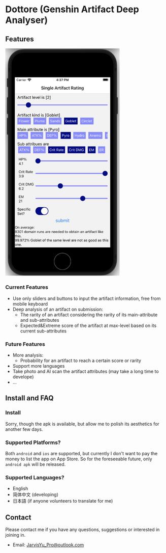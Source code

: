 # Dottore (Genshin Artifact Deep Analyser)

## Features

<img src="readme_media/ScreenShot_SingleArtifactRating_1.png" alt="Single_Artifact_Rating_1" width="360"/>

### Current Features

- Use only sliders and buttons to input the artifact information, free from mobile keyboard
- Deep analysis of an artifact on submission:
  - The rarity of an artifact considering the rarity of its main-attribute and sub-attributes
  - Expected&Extreme score of the artifact at max-level based on its current sub-attributes

### Future Features

- More analysis:
  - Probability for an artifact to reach a certain score or rarity
- Support more languages
- Take photo and AI scan the artifact attributes (may take a long time to develope)
- ...

## Install and FAQ

### Install

Sorry, though the apk is available, but allow me to polish its aesthetics for another few days.

### Supported Platforms?

Both `android` and `ios` are supported, but currently I don't want to pay the money to list the app on App Store.
So for the foreseeable future, only `android apk` will be released.

### Supported Languages?

- English
- 简体中文 (developing)
- 日本語 (if anyone volunteers to translate for me)

## Contact

Please contact me if you have any questions, suggestions or interested in joining in.

- Email: JarvisYu_Pro@outlook.com
